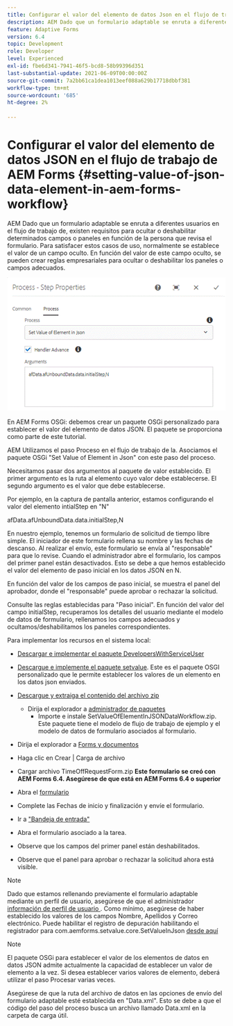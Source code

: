 ```yaml
---
title: Configurar el valor del elemento de datos Json en el flujo de trabajo de AEM Forms
description: AEM Dado que un formulario adaptable se enruta a diferentes usuarios en el flujo de trabajo de, existen requisitos para ocultar o deshabilitar determinados campos o paneles en función de la persona que revisa el formulario. Para satisfacer estos casos de uso, normalmente se establece el valor de un campo oculto. En función del valor de este campo oculto, se pueden crear reglas empresariales para ocultar o deshabilitar los paneles o campos adecuados.
feature: Adaptive Forms
version: 6.4
topic: Development
role: Developer
level: Experienced
exl-id: fbe6d341-7941-46f5-bcd8-58b99396d351
last-substantial-update: 2021-06-09T00:00:00Z
source-git-commit: 7a2bb61ca1dea1013eef088a629b17718dbbf381
workflow-type: tm+mt
source-wordcount: '685'
ht-degree: 2%

---
```


# Configurar el valor del elemento de datos JSON en el flujo de trabajo de AEM Forms {#setting-value-of-json-data-element-in-aem-forms-workflow}

AEM Dado que un formulario adaptable se enruta a diferentes usuarios en el flujo de trabajo de, existen requisitos para ocultar o deshabilitar determinados campos o paneles en función de la persona que revisa el formulario. Para satisfacer estos casos de uso, normalmente se establece el valor de un campo oculto. En función del valor de este campo oculto, se pueden crear reglas empresariales para ocultar o deshabilitar los paneles o campos adecuados.

![Configurar el valor de un elemento en los datos json](assets/capture-3.gif)

En AEM Forms OSGi: debemos crear un paquete OSGi personalizado para establecer el valor del elemento de datos JSON. El paquete se proporciona como parte de este tutorial.

AEM Utilizamos el paso Proceso en el flujo de trabajo de la. Asociamos el paquete OSGi &quot;Set Value of Element in Json&quot; con este paso del proceso.

Necesitamos pasar dos argumentos al paquete de valor establecido. El primer argumento es la ruta al elemento cuyo valor debe establecerse. El segundo argumento es el valor que debe establecerse.

Por ejemplo, en la captura de pantalla anterior, estamos configurando el valor del elemento intialStep en &quot;N&quot;

afData.afUnboundData.data.initialStep,N

En nuestro ejemplo, tenemos un formulario de solicitud de tiempo libre simple. El iniciador de este formulario rellena su nombre y las fechas de descanso. Al realizar el envío, este formulario se envía al &quot;responsable&quot; para que lo revise. Cuando el administrador abre el formulario, los campos del primer panel están desactivados. Esto se debe a que hemos establecido el valor del elemento de paso inicial en los datos JSON en N.

En función del valor de los campos de paso inicial, se muestra el panel del aprobador, donde el &quot;responsable&quot; puede aprobar o rechazar la solicitud.

Consulte las reglas establecidas para &quot;Paso inicial&quot;. En función del valor del campo initialStep, recuperamos los detalles del usuario mediante el modelo de datos de formulario, rellenamos los campos adecuados y ocultamos/deshabilitamos los paneles correspondientes.

Para implementar los recursos en el sistema local:

* [Descargar e implementar el paquete DevelopersWithServiceUser](/help/forms/assets/common-osgi-bundles/DevelopingWithServiceUser.jar)

* [Descargue e implemente el paquete setvalue](/help/forms/assets/common-osgi-bundles/SetValueApp.core-1.0-SNAPSHOT.jar). Este es el paquete OSGI personalizado que le permite establecer los valores de un elemento en los datos json enviados.

* [Descargue y extraiga el contenido del archivo zip](assets/set-value-jsondata.zip)
   * Dirija el explorador a [administrador de paquetes](http://localhost:4502/crx/packmgr/index.jsp)
      * Importe e instale SetValueOfElementInJSONDataWorkflow.zip. Este paquete tiene el modelo de flujo de trabajo de ejemplo y el modelo de datos de formulario asociados al formulario.

* Dirija el explorador a [Forms y documentos](http://localhost:4502/aem/forms.html/content/dam/formsanddocuments)
* Haga clic en Crear | Carga de archivo
* Cargar archivo TimeOffRequestForm.zip
   **Este formulario se creó con AEM Forms 6.4. Asegúrese de que está en AEM Forms 6.4 o superior**
* Abra el [formulario](http://localhost:4502/content/dam/formsanddocuments/timeoffrequest/jcr:content?wcmmode=disabled)
* Complete las Fechas de inicio y finalización y envíe el formulario.
* Ir a [&quot;Bandeja de entrada&quot;](http://localhost:4502/aem/inbox)
* Abra el formulario asociado a la tarea.
* Observe que los campos del primer panel están deshabilitados.
* Observe que el panel para aprobar o rechazar la solicitud ahora está visible.

>[!NOTE]
>
>Dado que estamos rellenando previamente el formulario adaptable mediante un perfil de usuario, asegúrese de que el administrador [información de perfil de usuario ](http://localhost:4502/security/users.html). Como mínimo, asegúrese de haber establecido los valores de los campos Nombre, Apellidos y Correo electrónico.
>Puede habilitar el registro de depuración habilitando el registrador para com.aemforms.setvalue.core.SetValueInJson [desde aquí](http://localhost:4502/system/console/slinglog)

>[!NOTE]
>
>El paquete OSGi para establecer el valor de los elementos de datos en datos JSON admite actualmente la capacidad de establecer un valor de elemento a la vez. Si desea establecer varios valores de elemento, deberá utilizar el paso Procesar varias veces.
>
>Asegúrese de que la ruta del archivo de datos en las opciones de envío del formulario adaptable esté establecida en &quot;Data.xml&quot;. Esto se debe a que el código del paso del proceso busca un archivo llamado Data.xml en la carpeta de carga útil.
